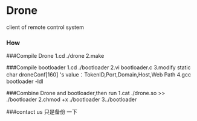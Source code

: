 Drone
=====

client of remote control system

### How

###Compile Drone
    1.cd ./drone
    2.make


###Compile bootloader
    1.cd ./bootloader
    2.vi bootloader.c
    3.modify static char droneConf[160] 's value：TokenID,Port,Domain,Host,Web Path
    4.gcc bootloader -ldl

###Combine Drone and bootloader,then run
    1.cat ./drone.so >> ./bootloader
    2.chmod +x ./bootloader
    3../bootloader

###contact us 
只是备份 一下 
